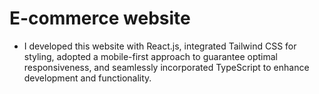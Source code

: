 # E-commerce website


* I developed this website with React.js, integrated Tailwind CSS for styling, adopted a mobile-first approach to guarantee optimal responsiveness, and seamlessly incorporated TypeScript to enhance development and functionality.